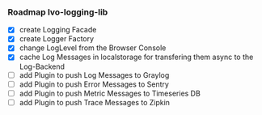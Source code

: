 ### Roadmap lvo-logging-lib

- [x] create Logging Facade
- [x] create Logger Factory
- [x] change LogLevel from the Browser Console
- [x] cache Log Messages in localstorage for transfering them async to the Log-Backend
- [ ] add Plugin to push Log Messages to Graylog
- [ ] add Plugin to push Error Messages to Sentry
- [ ] add Plugin to push Metric Messages to Timeseries DB
- [ ] add Plugin to push Trace Messages to Zipkin
